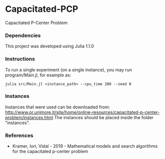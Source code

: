 # Capacitated-PCP
Capacitated P-Center Problem

### Dependencies
This project was developed using Julia 1.1.0

### Instructions
To run a single experiment (on a single instance), you may run program/Main.jl, for example as:

```
julia src/Main.jl <instance_path> --cpu_time 200 --seed 0
```

### Instances

Instances that were used can be downloaded from: http://www.or.unimore.it/site/home/online-resources/capacitated-p-center-problem/instances.html
The instances should be placed inside the folder "instances".

### References
- Kramer, Iori, Vidal - 2019 - Mathematical models and search algorithms for the capacitated p-center problem
